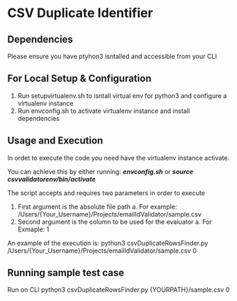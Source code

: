 # CSV Duplicate Identifier

## Dependencies

Please ensure you have ptyhon3 isntalled and accessible from your CLI

## For Local Setup & Configuration

1. Run setupvirtualenv.sh to isntall virtual env for python3 and configure a virtualenv instance
2. Run envconfig.sh to activate virtualenv instance and install dependencies

## Usage and Execution

In ordet to execute the code you need have the virtualenv instance activate.

You can achieve this by either running: _**envconfig.sh**_ or _**source csvvalidatorenv/bin/activate**_

The script accepts and requires two parameters in order to execute

1. First argument is the absolute file path
  a. For example: /Users/{Your_Username}/Projects/emailIdValidator/sample.csv
3. Second argument is the column to be used for the evaluator
  a. For Exmaple: 1
  
An example of the execution is: python3 csvDuplicateRowsFinder.py /Users/{Your_Username}/Projects/emailIdValidator/sample.csv 0

## Running sample test case

Run on CLI python3 csvDuplicateRowsFinder.py {YOURPATH}/sample.csv 0

